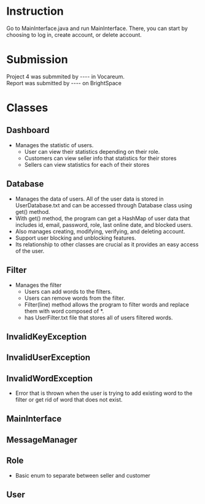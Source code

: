 # Instruction

Go to MainInterface.java and run MainInterface. There, you can start by choosing to log in, create account, or delete account. 


# Submission

Project 4 was submmited by ---- in Vocareum. <br />
Report was submitted by ---- on BrightSpace


# Classes

## Dashboard

- Manages the statistic of users. 
  - User can view their statistics depending on their role.  
  - Customers can view seller info that statistics for their stores 
  - Sellers can view statistics for each of their stores

## Database 

- Manages the data of users. All of the user data is stored in UserDatabase.txt and can be accessed through Database class using get() method. 
- With get() method, the program can get a HashMap of user data that includes id, email, password, role, last online date, and blocked users.
- Also manages creating, modifying, verifying, and deleting account. 
- Support user blocking and unblocking features.
- Its relationship to other classes are crucial as it provides an easy access of the user. 
 
## Filter

- Manages the filter 
  - Users can add words to the filters.
  - Users can remove words from the filter.
  - Filter(line) method allows the program to filter words and replace them with word composed of *.
  - has UserFilter.txt file that stores all of users filtered words.

## InvalidKeyException



## InvalidUserException



## InvalidWordException

- Error that is thrown when the user is trying to add existing word to the filter or get rid of word that does not exist. 

## MainInterface



## MessageManager



## Role

- Basic enum to separate between seller and customer
 
## User
